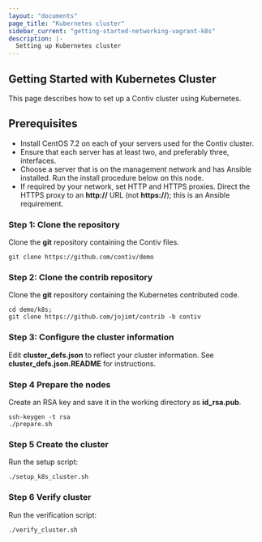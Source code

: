 ```yaml
---
layout: "documents"
page_title: "Kubernetes cluster"
sidebar_current: "getting-started-networking-vagrant-k8s"
description: |-
  Setting up Kubernetes cluster
---
```


## Getting Started with Kubernetes Cluster

This page describes how to set up a Contiv cluster using Kubernetes.

## Prerequisites
* Install CentOS 7.2 on each of your servers used for the Contiv cluster.
* Ensure that each server has at least two, and preferably three, interfaces.
* Choose a server that is on the management network and has Ansible installed. Run the install procedure below on this node.
* If required by your network, set HTTP and HTTPS proxies. Direct the HTTPS proxy to an **http://** URL (not **https://**); this is an Ansible requirement.

### Step 1: Clone the repository

Clone the **git** repository containing the Contiv files.  

```
git clone https://github.com/contiv/demo
```

### Step 2: Clone the contrib repository

Clone the **git** repository containing the Kubernetes contributed code.

```
cd demo/k8s;
git clone https://github.com/jojimt/contrib -b contiv
```

### Step 3: Configure the cluster information
Edit **cluster_defs.json** to reflect your cluster information. See **cluster_defs.json.README** for instructions.

### Step 4 Prepare the nodes
Create an RSA key and save it in the working directory as **id_rsa.pub**.

```
ssh-keygen -t rsa
./prepare.sh
```

### Step 5 Create the cluster
Run the setup script:

```
./setup_k8s_cluster.sh
```

### Step 6 Verify cluster
Run the verification script:

```
./verify_cluster.sh
```
